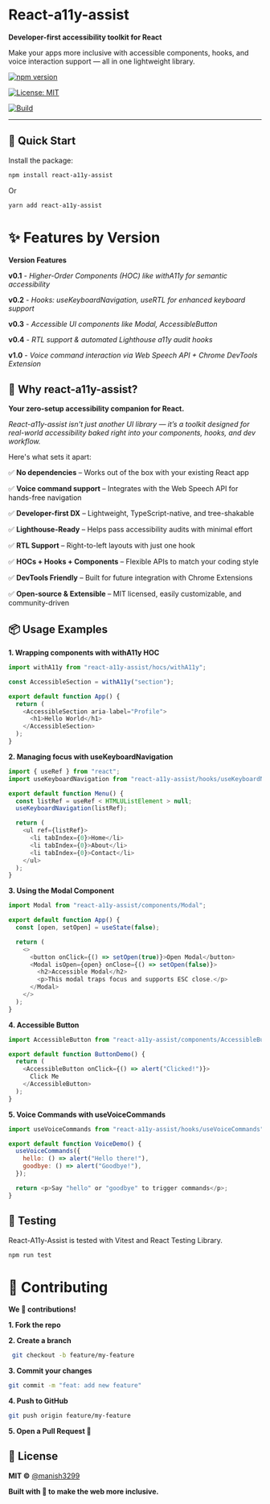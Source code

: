 # React-a11y-assist

**Developer-first accessibility toolkit for React**

Make your apps more inclusive with accessible components, hooks, and voice interaction support — all in one lightweight library.

[![npm version](https://img.shields.io/npm/v/react-a11y-assist.svg)](https://www.npmjs.com/package/react-a11y-assist)

[![License: MIT](https://img.shields.io/badge/license-MIT-blue.svg)](LICENSE)

[![Build](https://img.shields.io/github/workflow/status/manish3299/react-a11y-assist/CI)](https://github.com/manish3299/react-a11y-assist/actions)

---

## 🚀 Quick Start

Install the package:

```bash
npm install react-a11y-assist
```

Or

```bash
yarn add react-a11y-assist


```

# ✨ Features by Version

**Version Features**

**v0.1** - _Higher-Order Components (HOC) like withA11y for semantic accessibility_

**v0.2** - _Hooks: useKeyboardNavigation, useRTL for enhanced keyboard support_

**v0.3** - _Accessible UI components like Modal, AccessibleButton_

**v0.4** - _RTL support & automated Lighthouse a11y audit hooks_

**v1.0** - _Voice command interaction via Web Speech API + Chrome DevTools Extension_

## 🌟 Why react-a11y-assist?

**Your zero-setup accessibility companion for React.**

_React-a11y-assist isn't just another UI library — it’s a toolkit designed for real-world accessibility baked right into your components, hooks, and dev workflow._

Here's what sets it apart:

✅ **No dependencies** – Works out of the box with your existing React app

✅ **Voice command support** – Integrates with the Web Speech API for hands-free navigation

✅ **Developer-first DX** – Lightweight, TypeScript-native, and tree-shakable

✅ **Lighthouse-Ready** – Helps pass accessibility audits with minimal effort

✅ **RTL Support** – Right-to-left layouts with just one hook

✅ **HOCs + Hooks + Components** – Flexible APIs to match your coding style

✅ **DevTools Friendly** – Built for future integration with Chrome Extensions

✅ **Open-source & Extensible** – MIT licensed, easily customizable, and community-driven

## 📦 Usage Examples

**1. Wrapping components with withA11y HOC**

```javascript
import withA11y from "react-a11y-assist/hocs/withA11y";

const AccessibleSection = withA11y("section");

export default function App() {
  return (
    <AccessibleSection aria-label="Profile">
      <h1>Hello World</h1>
    </AccessibleSection>
  );
}
```

**2. Managing focus with useKeyboardNavigation**

```javascript
import { useRef } from "react";
import useKeyboardNavigation from "react-a11y-assist/hooks/useKeyboardNavigation";

export default function Menu() {
  const listRef = useRef < HTMLUListElement > null;
  useKeyboardNavigation(listRef);

  return (
    <ul ref={listRef}>
      <li tabIndex={0}>Home</li>
      <li tabIndex={0}>About</li>
      <li tabIndex={0}>Contact</li>
    </ul>
  );
}
```

**3. Using the Modal Component**

```javascript
import Modal from "react-a11y-assist/components/Modal";

export default function App() {
  const [open, setOpen] = useState(false);

  return (
    <>
      <button onClick={() => setOpen(true)}>Open Modal</button>
      <Modal isOpen={open} onClose={() => setOpen(false)}>
        <h2>Accessible Modal</h2>
        <p>This modal traps focus and supports ESC close.</p>
      </Modal>
    </>
  );
}
```

**4. Accessible Button**

```javascript
import AccessibleButton from "react-a11y-assist/components/AccessibleButton";

export default function ButtonDemo() {
  return (
    <AccessibleButton onClick={() => alert("Clicked!")}>
      Click Me
    </AccessibleButton>
  );
}
```

**5. Voice Commands with useVoiceCommands**

```javascript
import useVoiceCommands from "react-a11y-assist/hooks/useVoiceCommands";

export default function VoiceDemo() {
  useVoiceCommands({
    hello: () => alert("Hello there!"),
    goodbye: () => alert("Goodbye!"),
  });

  return <p>Say "hello" or "goodbye" to trigger commands</p>;
}
```

## 🧪 Testing

React-A11y-Assist is tested with Vitest and React Testing Library.

```bash
npm run test

```

# 🤝 Contributing

**We 💙 contributions!**

**1. Fork the repo**

**2. Create a branch**

```bash
 git checkout -b feature/my-feature

```

**3. Commit your changes**

```bash
git commit -m "feat: add new feature"
```

**4. Push to GitHub**

```bash
git push origin feature/my-feature
```

**5. Open a Pull Request 🚀**

## 📄 License

**MIT ©** [@manish3299](https://github.com/manish3299)

**Built with 💙 to make the web more inclusive.**
